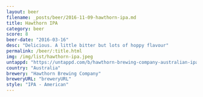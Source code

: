 ```yaml
---
layout: beer
filename: _posts/beer/2016-11-09-hawthorn-ipa.md
title: Hawthorn IPA
category: beer
score: 8
beer-date: "2016-03-16"
desc: "Delicious. A little bitter but lots of hoppy flavour"
permalink: /beer/:title.html
img: /img/list/hawthorn-ipa.jpeg
untappd: "https://untappd.com/b/hawthorn-brewing-company-australian-ipa/240943"
country: "Australia"
brewery: "Hawthorn Brewing Company"
breweryURL: "breweryURL"
style: "IPA - American"
---
```

